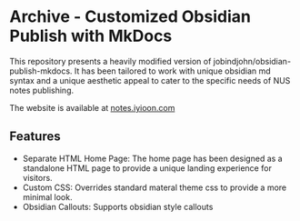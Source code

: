 # Archive - Customized Obsidian Publish with MkDocs

This repository presents a heavily modified version of jobindjohn/obsidian-publish-mkdocs. It has been tailored to work with unique obsidian md syntax and a unique aesthetic appeal to cater to the specific needs of NUS notes publishing. 

The website is available at [notes.iyioon.com](https://notes.iyioon.com/)

## Features

- Separate HTML Home Page: The home page has been designed as a standalone HTML page to provide a unique landing experience for visitors.
- Custom CSS: Overrides standard materal theme css to provide a more minimal look.
- Obsidian Callouts: Supports obsidian style callouts

